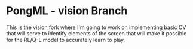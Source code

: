 # PongML - vision Branch
This is the vision fork where I'm going to work on implementing basic CV that will serve to identify elements of the screen that will make it possible for the RL/Q-L model to accurately learn to play.
